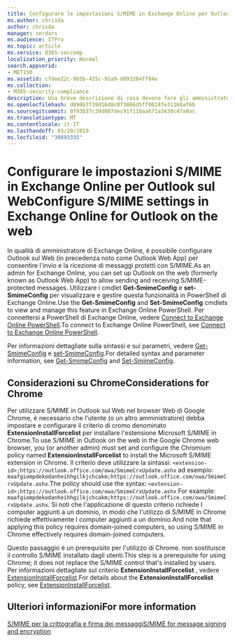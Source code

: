 ```yaml
---
title: Configurare le impostazioni S/MIME in Exchange Online per Outlook sul Web
ms.author: chrisda
author: chrisda
manager: serdars
ms.audience: ITPro
ms.topic: article
ms.service: O365-seccomp
localization_priority: Normal
search.appverid:
- MET150
ms.assetid: c7dee22c-9b5b-425c-91a9-d093204ff84e
ms.collection:
- M365-security-compliance
description: Una breve descrizione di cosa devono fare gli amministratori di Exchange Online per visualizzare e configurare le impostazioni S/MIME in Outlook sul Web in Exchange Online.
ms.openlocfilehash: d890b7f39d16d8c0f3866d5ff0024fe31160af6b
ms.sourcegitcommit: 0f93b37c39d807dec91f118aa671a3430c47a9ac
ms.translationtype: MT
ms.contentlocale: it-IT
ms.lasthandoff: 03/20/2019
ms.locfileid: "30693335"
---
```

# <a name="configure-smime-settings-in-exchange-online-for-outlook-on-the-web"></a><span data-ttu-id="95830-103">Configurare le impostazioni S/MIME in Exchange Online per Outlook sul Web</span><span class="sxs-lookup"><span data-stu-id="95830-103">Configure S/MIME settings in Exchange Online for Outlook on the web</span></span>

<span data-ttu-id="95830-104">In qualità di amministratore di Exchange Online, è possibile configurare Outlook sul Web (in precedenza noto come Outlook Web App) per consentire l'invio e la ricezione di messaggi protetti con S/MIME.</span><span class="sxs-lookup"><span data-stu-id="95830-104">As an admin for Exchange Online, you can set up Outlook on the web (formerly known as Outlook Web App) to allow sending and receiving S/MIME-protected messages.</span></span> <span data-ttu-id="95830-105">Utilizzare i cmdlet **Get-SmimeConfig** e **set-SmimeConfig** per visualizzare e gestire questa funzionalità in PowerShell di Exchange Online.</span><span class="sxs-lookup"><span data-stu-id="95830-105">Use the **Get-SmimeConfig** and **Set-SmimeConfig** cmdlets to view and manage this feature in Exchange Online PowerShell.</span></span> <span data-ttu-id="95830-106">Per connettersi a PowerShell di Exchange Online, vedere [Connect to Exchange Online PowerShell](https://go.microsoft.com/fwlink/p/?linkid=396554).</span><span class="sxs-lookup"><span data-stu-id="95830-106">To connect to Exchange Online PowerShell, see [Connect to Exchange Online PowerShell](https://go.microsoft.com/fwlink/p/?linkid=396554).</span></span>

<span data-ttu-id="95830-107">Per informazioni dettagliate sulla sintassi e sui parametri, vedere [Get-SmimeConfig](http://technet.microsoft.com/library/4b29fa89-0840-4fe9-8885-019fcef2e02b.aspx) e [set-SmimeConfig](http://technet.microsoft.com/library/de357ce0-8143-4c36-8032-026292fc63f0.aspx).</span><span class="sxs-lookup"><span data-stu-id="95830-107">For detailed syntax and parameter information, see [Get-SmimeConfig](http://technet.microsoft.com/library/4b29fa89-0840-4fe9-8885-019fcef2e02b.aspx) and [Set-SmimeConfig](http://technet.microsoft.com/library/de357ce0-8143-4c36-8032-026292fc63f0.aspx).</span></span>

## <a name="considerations-for-chrome"></a><span data-ttu-id="95830-108">Considerazioni su Chrome</span><span class="sxs-lookup"><span data-stu-id="95830-108">Considerations for Chrome</span></span>

<span data-ttu-id="95830-109">Per utilizzare S/MIME in Outlook sul Web nel browser Web di Google Chrome, è necessario che l'utente (o un altro amministratore) debba impostare e configurare il criterio di cromo denominato **ExtensionInstallForcelist** per installare l'estensione Microsoft S/MIME in Chrome.</span><span class="sxs-lookup"><span data-stu-id="95830-109">To use S/MIME in Outlook on the web in the Google Chrome web browser, you (or another admin) must set and configure the Chromium policy named **ExtensionInstallForcelist** to install the Microsoft S/MIME extension in Chrome.</span></span> <span data-ttu-id="95830-110">Il criterio deve utilizzare la sintassi: `<extension-id>;https://outlook.office.com/owa/SmimeCrxUpdate.ashx` ad esempio: `maafgiompdekodanheihhgilkjchcakm;https://outlook.office.com/owa/SmimeCrxUpdate.ashx`.</span><span class="sxs-lookup"><span data-stu-id="95830-110">The policy should use the syntax: `<extension-id>;https://outlook.office.com/owa/SmimeCrxUpdate.ashx` For example: `maafgiompdekodanheihhgilkjchcakm;https://outlook.office.com/owa/SmimeCrxUpdate.ashx`.</span></span> <span data-ttu-id="95830-111">Si noti che l'applicazione di questo criterio richiede I computer aggiunti a un dominio, in modo che l'utilizzo di S/MIME in Chrome richiede effettivamente I computer aggiunti a un dominio.</span><span class="sxs-lookup"><span data-stu-id="95830-111">And note that applying this policy requires domain-joined computers, so using S/MIME in Chrome effectively requires domain-joined computers.</span></span>

<span data-ttu-id="95830-112">Questo passaggio è un prerequisito per l'utilizzo di Chrome. non sostituisce il controllo S/MIME installato dagli utenti.</span><span class="sxs-lookup"><span data-stu-id="95830-112">This step is a prerequisite for using Chrome; it does not replace the S/MIME control that's installed by users.</span></span> <span data-ttu-id="95830-113">Per informazioni dettagliate sul criterio **ExtensionInstallForcelist** , vedere [ExtensionInstallForcelist](http://dev.chromium.org/administrators/policy-list-3#ExtensionInstallForcelist).</span><span class="sxs-lookup"><span data-stu-id="95830-113">For details about the **ExtensionInstallForcelist** policy, see [ExtensionInstallForcelist](http://dev.chromium.org/administrators/policy-list-3#ExtensionInstallForcelist).</span></span>

## <a name="for-more-information"></a><span data-ttu-id="95830-114">Ulteriori informazioni</span><span class="sxs-lookup"><span data-stu-id="95830-114">For more information</span></span>

[<span data-ttu-id="95830-115">S/MIME per la crittografia e firma dei messaggi</span><span class="sxs-lookup"><span data-stu-id="95830-115">S/MIME for message signing and encryption</span></span>](s-mime-for-message-signing-and-encryption.md)
